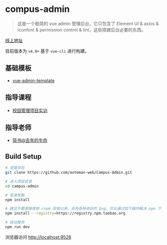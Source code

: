# compus-admin

> 这是一个极简的 vue admin 管理后台。它只包含了 Element UI & axios & iconfont & permission control & lint，这些搭建后台必要的东西。

[线上地址](http://panjiachen.github.io/vue-admin-template)


目前版本为 `v4.0+` 基于 `vue-cli` 进行构建。


## 基础模板

- [vue-admin-template](https://github.com/PanJiaChen/vue-admin-template)

## 指导课程
- [校园管理项目实训](https://www.jianshu.com/c/2de175e814cc)

## 指导老师
- [简书@去年的牛肉](https://www.jianshu.com/u/b7ea376b2dca)

## Build Setup

```bash
# 克隆项目
git clone https://github.com/aoteman-web/Campus-Admin.git

# 进入项目目录
cd campus-admin

# 安装依赖
npm install

# 建议不要直接使用 cnpm 安装以来，会有各种诡异的 bug。可以通过如下操作解决 npm 下载速度慢的问题
npm install --registry=https://registry.npm.taobao.org

# 启动服务
npm run dev
```

浏览器访问 [http://localhost:9528](http://localhost:9528)


